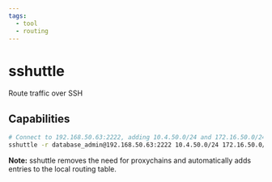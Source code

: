 ```yaml
---
tags:
  - tool
  - routing
---
```

# sshuttle

Route traffic over SSH

## Capabilities

```bash
# Connect to 192.168.50.63:2222, adding 10.4.50.0/24 and 172.16.50.0/24 to our routing tables which will be forwarded through the connection
sshuttle -r database_admin@192.168.50.63:2222 10.4.50.0/24 172.16.50.0/24
```

**Note:** sshuttle removes the need for proxychains and automatically adds entries to the local routing table.